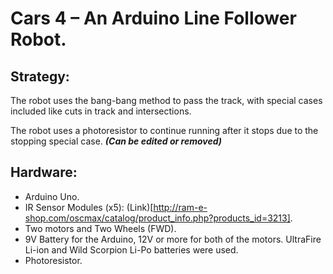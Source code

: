 # Cars 4 – An Arduino Line Follower Robot.

## Strategy:

The robot uses the bang-bang method to pass the track, with special cases included like cuts in track and intersections.

The robot uses a photoresistor to continue running after it stops due to the stopping special case. ***(Can be edited or removed)***

## Hardware:

- Arduino Uno.
- IR Sensor Modules (x5): (Link)[http://ram-e-shop.com/oscmax/catalog/product_info.php?products_id=3213].
- Two motors and Two Wheels (FWD).
- 9V Battery for the Arduino, 12V or more for both of the motors. UltraFire Li-ion and Wild Scorpion Li-Po batteries were used.
- Photoresistor.
